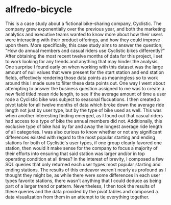 # alfredo-bicycle

This is a case study about a fictional bike-sharing company, Cyclistic. The company grew exponentially over the previous year, and both the marketing analytics and executive teams wanted to know more about how their users were interacting with their product offerings, and how they could improve upon them.
More specifically, this case study aims to answer the question; "How do annual members and casual riders use Cyclistic bikes differently?" After obtaining the most recent twelve months of data for this project, I set to work looking for any trends and anything that may hinder the analysis.
One surprise I found early on when working with this dataset was the large amount of null values that were present for the start station and end station fields, effectively rendering those data points as meaningless so to work around this I made sure to filter these data points out.
One way I went about attempting to answer the business question assigned to me was to create a new field titled mean ride length, to see if the average amount of time a user rode a Cyclistic bike was subject to seasonal flucuations. I then created a pivot table for all twelve months of data which broke down the average ride length not just by user type, but by the type of bike used as well. This was when another interesting finding emerged, as I found out that casual riders had access to a type of bike the annual members did not. Additionally, this exclusive type of bike had by far and away the longest average ride length of all categories.  I was also curious to know whether or not any significant differences existed with regard to the most popular starting and ending stations for both of Cyclistic's user types, if one group clearly favored one station, then would it make sense for the company to focus a majority of their efforts into ensuring that said station was larger and/or in top operating condition at all times?  In the interest of brevity, I composed a few SQL queries that only returned each user types most popular starting and ending stations. The results of this endeavor weren't nearly as profound as I thought they might be, as while there were some differences in each user types favorite stations, there wasn't anything that I could deduce as being part of a larger trend or pattern. Nevertheless, I then took the results of these queries and the data provided by the pivot tables and composed a data visualization from them in an attempt to tie everything together. 
